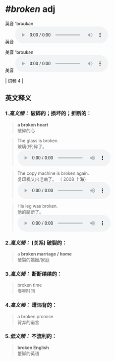 # ***\#broken*** adj
英音 'brəʊkən  
英音
<audio src="./media/broken-B.aac" controls="controls"></audio>

美音 'broʊkən  
美音
<audio src="./media/broken.aac" controls="controls"></audio>



| 词频 4 |  

英文释义
---
### 1.*高义频：* **破碎的；损坏的；折断的：**  

 > **a broken heart**   
 > 破碎的心    

 > The glass is broken.  
 > 玻璃(杯)碎了。    
<audio src="./media/1-broken.aac" controls="controls"></audio>

 > The copy machine is broken again.   
 > 复印机又出毛病了。  （ 2008 上海）  
<audio src="./media/3-broken.aac" controls="controls"></audio>

 > His leg was broken.   
 > 他的腿断了。    
<audio src="./media/His leg was broken.aac" controls="controls"></audio>

### 2.*高义频：* **(关系) 破裂的：**  

 > a **broken marriage / home**   
 > 破裂的婚姻/家庭    

### 3.*高义频：* **断断续续的：**  

 > broken time   
 > 零星时间    

### 4.*高义频：* **遭违背的：**  

 > a broken promise   
 > 背弃的诺言    

### 5.*低义频：* **不流利的：**  

 > **broken English**   
 > 蹩脚的英语    


